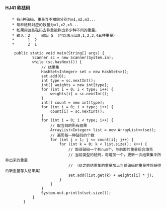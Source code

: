 #### HJ41 称砝码
       * 有n种砝码，重量互不相同分别为m1,m2,m3...
       * 每种砝码对应的数量为x1,x2,x3...
       * 如果用这些砝码去称重能称出多少种不同的重量。
       * 输入：2     输出 5 （可以表示出0,1,2,3,4五种重量）
       *      1  2
       *      2  1
      
        public static void main(String[] args) {
                Scanner sc = new Scanner(System.in);
                while (sc.hasNext()) {
                    // 结果集
                    HashSet<Integer> set = new HashSet<>();
                    set.add(0);
                    int type = sc.nextInt();
                    int[] weights = new int[type];
                    for (int i = 0; i < type; i++) {
                        weights[i] = sc.nextInt();
                    }
                    int[] count = new int[type];
                    for (int i = 0; i < type; i++) {
                        count[i] = sc.nextInt();
                    }
                    for (int i = 0; i < type; i++) {
                        // 取当前的所有结果
                        ArrayList<Integer> list = new ArrayList<>(set);
                        // 遍历每一种砝码的个数
                        for (int j = 1; j <= count[i]; j++) {
                            for (int k = 0; k < list.size(); k++) {
                                // 取该砝码一个到num个，与前面的重量组合填充
                                // 当前类型的砝码，每增加一个，更新一次结果集中所称出来的重量
                                // （给之前结果集的重量加上当前砝码的重量并将获得的新重量存入结果集）
                                set.add(list.get(k) + weights[i] * j);
                            }
                        }
                    }
                    System.out.println(set.size());
                }
            }
